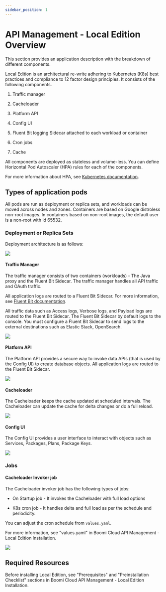 ```yaml
---
sidebar_position: 1
---
```


# API Management - Local Edition Overview

This section provides an application description with the breakdown of different components.

Local Edition is an architectural re-write adhering to Kubernetes (K8s) best practices and compliance to 12 factor design principles. It consists of the following components.

1.  Traffic manager
    
2.  Cacheloader
    
3.  Platform API
    
4.  Config UI
    
5.  Fluent Bit logging Sidecar attached to each workload or container
    
6.  Cron jobs
    
7.  Cache
    

All components are deployed as stateless and volume-less. You can define Horizontal Pod Autoscaler (HPA) rules for each of the components.

For more information about HPA, see [Kubernetes documentation](https://kubernetes.io/docs/tasks/run-application/horizontal-pod-autoscale-walkthrough/).

## Types of application pods

All pods are run as deployment or replica sets, and workloads can be moved across nodes and zones. Containers are based on Google distroless non-root images. In containers based on non-root images, the default user is a non-root with id 65532.

### Deployment or Replica Sets

Deployment architecture is as follows:

![](../Images/apim_le_network_diagram.png)

#### Traffic Manager

The traffic manager consists of two containers (workloads) - The Java proxy and the Fluent Bit Sidecar. The traffic manager handles all API traffic and OAuth traffic.

All application logs are routed to a Fluent Bit Sidecar. For more information, see [Fluent Bit documentation](https://docs.fluentbit.io/manual/installation/kubernetes).

All traffic data such as Access logs, Verbose logs, and Payload logs are routed to the Fluent Bit Sidecar. The Fluent Bit Sidecar by default logs to the console. You must configure a Fluent Bit Sidecar to send logs to the external destinations such as Elastic Stack, OpenSearch.

![](../Images/traffic_manager.png)

#### Platform API

The Platform API provides a secure way to invoke data APIs (that is used by the Config UI) to create database objects. All application logs are routed to the Fluent Bit Sidecar.

![](../Images/platform_api.png)

#### Cacheloader

The Cacheloader keeps the cache updated at scheduled intervals. The Cacheloader can update the cache for delta changes or do a full reload.

![](../Images/cache_loader.png)

#### Config UI

The Config UI provides a user interface to interact with objects such as Services, Packages, Plans, Package Keys.

![](../Images/config_ui.png)

### Jobs

#### Cacheloader Invoker job

The Cacheloader invoker job has the following types of jobs:

*   On Startup job - It invokes the Cacheloader with full load options
    
*   K8s cron job - It handles delta and full load as per the schedule and periodicity.
    

You can adjust the cron schedule from `values.yaml`.

For more information, see "values.yaml" in Boomi Cloud API Management - Local Edition Installation.

![](../Images/cache_loader_cronjobs.png)

## Required Resources

Before installing Local Edition, see "Prerequisites" and "Preinstallation Checklist" sections in Boomi Cloud API Management - Local Edition Installation.